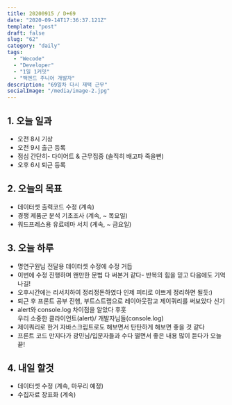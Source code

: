 ```yaml
---
title: 20200915 / D+69
date: "2020-09-14T17:36:37.121Z"
template: "post"
draft: false
slug: "62"
category: "daily"
tags:
  - "Wecode"
  - "Developer"
  - "1일 1커밋"
  - "백엔드 주니어 개발자"
description: "69일차 다시 재택 근무"
socialImage: "/media/image-2.jpg"
---
```


## 1. 오늘 일과

- 오전 8시 기상
- 오전 9시 출근 등록 
- 점심 간단히- 다이어트 & 근무집중 (솔직히 배고파 죽을뻔)  
- 오후 6시 퇴근 등록

## 2. 오늘의 목표

- 데이터셋 출력코드 수정 (계속)
- 경쟁 제품군 분석 기초조사 (계속, ~ 목요일)
- 워드프레스용 유료테마 서치 (계속, ~ 금요일)

## 3. 오늘 하루

- 명연구원님 전달용 데이터셋 수정에 수정 거듭
- 이번에 수정 진행하며 왠만한 문법 다 써본거 같다- 반복의 힘을 믿고 다음에도 기억나길!
- 오후시간에는 리서치하여 정리정돈하였다 인제 피티로 이쁘게 정리하면 될듯:)
- 퇴근 후 프론트 공부 진행, 부트스트랩으로 레이아웃잡고 제이쿼리를 써보았다 신기
- alert와 console.log 차이점을 알았다 후훗 <br>우리 소중한 클라이언트(alert)/ 개발자님들(console.log)
- 제이쿼리로 한거 자바스크립트로도 해보면서 탄탄하게 해보면 좋을 것 같다
- 프론트 코드 만지다가 광민님/입문자들과 수다 떨면서 좋은 내용 많이 듣다가 오늘 끝!

## 4. 내일 할것

- 데이터셋 수정 (계속, 마무리 예정)
- 수집자료 장표화 (계속)